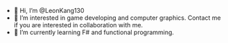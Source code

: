 - 👋 Hi, I’m @LeonKang130
- 👀 I’m interested in game developing and computer graphics. Contact me if you are interested in collaboration with me.
- 🌱 I’m currently learning F# and functional programming.

<!---
LeonKang130/LeonKang130 is a ✨ special ✨ repository because its `README.md` (this file) appears on your GitHub profile.
You can click the Preview link to take a look at your changes.
--->
